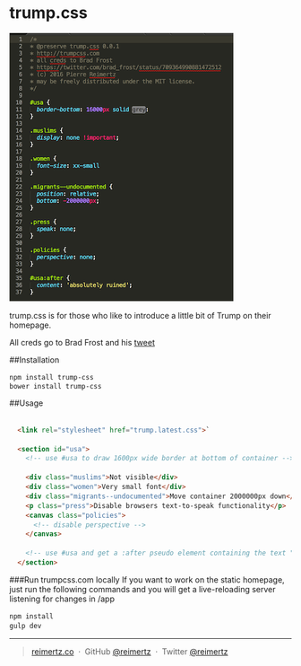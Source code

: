 trump.css
=========

![](trumpcss_small.png)

trump.css is for those who like to introduce a little bit of Trump
on their homepage.

All creds go to Brad Frost and his [tweet](https://twitter.com/brad_frost/status/709364990881472512)

##Installation

```
npm install trump-css
bower install trump-css
```

##Usage

```html

  <link rel="stylesheet" href="trump.latest.css">`

  <section id="usa">
    <!-- use #usa to draw 1600px wide border at bottom of container -->

    <div class="muslims">Not visible</div>
    <div class="women">Very small font</div>
    <div class="migrants--undocumented">Move container 2000000px down</div>
    <p class="press">Disable browsers text-to-speak functionality</p>
    <canvas class="policies">
      <!-- disable perspective -->
    </canvas>

    <!-- use #usa and get a :after pseudo element containing the text "absolutely ruined" -->
  </section>

```


###Run trumpcss.com locally
If you want to work on the static homepage, just run the following commands
and you will get a live-reloading server listening for changes in /app

```bash
npm install
gulp dev
```

---
> [reimertz.co](http://reimertz.co) &nbsp;&middot;&nbsp;
> GitHub [@reimertz](https://github.com/reimertz) &nbsp;&middot;&nbsp;
> Twitter [@reimertz](https://twitter.com/reimertz)
